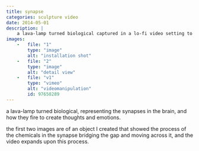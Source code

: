 ```yaml
---
title: synapse
categories: sculpture video
date: 2014-05-01
description: |
    a lava-lamp turned biological captured in a lo-fi video setting to represent synapses.
images:
    -   file: "1"
        type: "image"
        alt: "installation shot"
    -   file: "2"
        type: "image"
        alt: "detail view"
    -   file: "v1"
        type: "vimeo"
        alt: "videomanipulation"
        id: 97650289
---
```

a lava-lamp turned biological, representing the synapses in the brain, and how they fire to create thoughts and emotions.

the first two images are of an object I created that showed the process of the chemicals in the synapse bridging the gap and moving across it, and the video expands upon this process.

